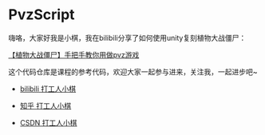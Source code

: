 # PvzScript
嗨咯，大家好我是小棋，我在bilibili分享了如何使用unity复刻植物大战僵尸：

[【植物大战僵尸】手把手教你用做pvz游戏](https://www.bilibili.com/video/BV1fd4y1P7E9/?spm_id_from=333.999.0.0)

这个代码仓库是课程的参考代码，欢迎大家一起参与进来，关注我，一起进步吧~

- [bilibili 打工人小棋](https://space.bilibili.com/302482063?spm_id_from=333.1007.0.0)

- [知乎 打工人小棋](https://www.zhihu.com/people/jin-tian-ye-yao-kai-xin-ya-58-32)

- [CSDN 打工人小棋](https://blog.csdn.net/dagongrenxiaoqi?spm=1000.2115.3001.5343)